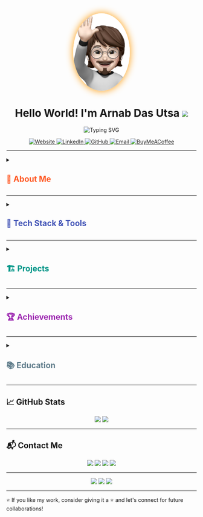 <!-- Profile Image -->
<p align="center">
  <img id="profile-pic" src="https://github.com/iUtsa/Project-1-Stats/blob/main/Stats-Library/Results/8EFD2ECE-1977-493A-97C3-2B6B9EB6B6DD.png?raw=true" width="150" height="auto" style="border-radius: 50%; box-shadow: 0 0 20px #ff9800; transition: transform 0.3s ease-in-out;" onmouseover="this.style.transform='scale(1.1)'" onmouseout="this.style.transform='scale(1)'">
</p>

<h1 align="center">
  Hello World! I'm Arnab Das Utsa 
  <img src="https://github.com/TheDudeThatCode/TheDudeThatCode/blob/master/Assets/Hi.gif" height="30px" />
</h1>

<!-- Typing Effect -->
<p align="center">
  <img src="https://readme-typing-svg.herokuapp.com?font=Fira+Code&duration=3500&pause=500&center=true&width=500&lines=CS+Student+at+Stockton+University;AI+%26+ML+Enthusiast;Full-Stack+Developer;Musician+%7C+Photographer+%7C+Traveler;Open+Source+%7C+Research+%7C+Hackathon+Lover" alt="Typing SVG"/>
</p>

<!-- Social Buttons -->
<p align="center">
  <a href="https://iutsa.vercel.app" target="_blank">
    <img src="https://img.shields.io/badge/Website-iUtsa-blue?style=for-the-badge&logo=Google-Chrome&logoColor=white" alt="Website" style="transition: transform 0.3s;" onmouseover="this.style.transform='scale(1.1)'" onmouseout="this.style.transform='scale(1)'">
  </a>
  <a href="https://www.linkedin.com/in/arnab-das-utsa-0b57a81a4/" target="_blank">
    <img src="https://img.shields.io/badge/LinkedIn-Connect-blue?style=for-the-badge&logo=linkedin&logoColor=white" alt="LinkedIn" style="transition: transform 0.3s;" onmouseover="this.style.transform='scale(1.1)'" onmouseout="this.style.transform='scale(1)'">
  </a>
  <a href="https://github.com/iUtsa" target="_blank">
    <img src="https://img.shields.io/badge/GitHub-Follow-black?style=for-the-badge&logo=github" alt="GitHub" style="transition: transform 0.3s;" onmouseover="this.style.transform='scale(1.1)'" onmouseout="this.style.transform='scale(1)'">
  </a>
  <a href="mailto:utsaa@go.stockton.edu">
    <img src="https://img.shields.io/badge/Email-utsaa@go.stockton.edu-red?style=for-the-badge&logo=gmail&logoColor=white" alt="Email" style="transition: transform 0.3s;" onmouseover="this.style.transform='scale(1.1)'" onmouseout="this.style.transform='scale(1)'">
  </a>
  <a href="https://buymeacoffee.com/iutsa" target="_blank">
    <img src="https://img.shields.io/badge/BuyMeACoffee-Fuel_My_Coding-orange?style=for-the-badge&logo=buy-me-a-coffee" alt="BuyMeACoffee" style="transition: transform 0.3s;" onmouseover="this.style.transform='scale(1.1)'" onmouseout="this.style.transform='scale(1)'">
  </a>
</p>

<hr style="border: 1px solid #ccc;">

<details>
  <summary><h2 style="cursor: pointer; color: #FF5722;">🧠 About Me</h2></summary>
  <p>
    I am a passionate <strong>Computer Science student</strong> at <strong>Stockton University</strong> exploring the worlds of <strong>software development, machine learning</strong>, and <strong>creative innovation</strong>. I love building apps that solve real problems, contribute to communities, and express creativity.
  </p>
  <ul>
    <li>🏆 Hack Harvard Winner (Best API Integration)</li>
    <li>🧠 Researcher at HEART Lab (AI + SNOMED CT)</li>
    <li>🧑‍🏫 Student Tutor, Peer Mentor, and Tech Assistant</li>
    <li>🎨 I enjoy photography, traveling, and music in my downtime</li>
  </ul>
</details>

<hr>

<details>
  <summary><h2 style="cursor: pointer; color: #3F51B5;">🚀 Tech Stack & Tools</h2></summary>
  <p>
    <img src="https://skillicons.dev/icons?i=java,python,cpp,js,html,css,sql,react,flask,spring,git,github,mongodb,firebase" />
  </p>
</details>

<hr>

<details>
  <summary><h2 style="cursor: pointer; color: #009688;">🏗 Projects</h2></summary>

| Name | Description | Tech Stack |
|------|-------------|------------|
| 🎯 [EdithGPT](https://devpost.com/software/edith-brshpa) | AI-powered calendar & assistant | JS, TypeScript, Python |
| 💅 [StorePro](https://github.com/iUtsa/SalonManagerPro_fullstack) | Scheduling app for salons | Flask, JS, MySQL |
| 🧠 [Dementia Dictionary](https://github.com/iUtsa/dementia-terminology-dictionary) | Terminology guide for dementia care | HTML, CSS, JS |

</details>

<hr>

<details>
  <summary><h2 style="cursor: pointer; color: #9C27B0;">🏆 Achievements</h2></summary>
  <ul>
    <li>🥇 <strong>Hack Harvard 2023</strong> – Best API Integration</li>
    <li>🏅 <strong>Trackthon 2020</strong> – Top 10 Finalist</li>
    <li>🥈 <strong>NHSPC 2017</strong> – Top 20 Nationwide (Bangladesh)</li>
  </ul>
</details>

<hr>

<details>
  <summary><h2 style="cursor: pointer; color: #607D8B;">📚 Education</h2></summary>
  <ul>
    <li>🎓 <strong>B.Sc. in Computer Science</strong><br>
    Stockton University, Galloway, NJ<br>
    <em>(Sept 2022 – Dec 2025 Expected)</em></li>
  </ul>
</details>

<hr>

## 📈 GitHub Stats

<p align="center">
  <img src="https://github-readme-stats.vercel.app/api?username=iUtsa&show_icons=true&theme=radical" width="48%">
  <img src="https://github-readme-stats.vercel.app/api/top-langs/?username=iUtsa&layout=compact&theme=radical" width="40%">
</p>

<hr>

## 📬 Contact Me

<p align="center">
  <a href="mailto:utsaa@go.stockton.edu"><img src="https://img.icons8.com/color/48/gmail--v1.png" width="40" /></a>
  <a href="https://www.linkedin.com/in/arnab-das-utsa-0b57a81a4/"><img src="https://img.icons8.com/color/48/linkedin.png" width="40" /></a>
  <a href="https://iutsa.vercel.app"><img src="https://img.icons8.com/ios-filled/50/domain.png" width="40" /></a>
  <a href="https://buymeacoffee.com/iutsa"><img src="https://img.icons8.com/external-tal-revivo-color-tal-revivo/48/external-buy-me-a-coffee-a-platform-for-creators-to-accept-supporting-membership-subscriptions-logo-color-tal-revivo.png" width="40" /></a>
</p>

<hr>

<p align="center">
  <img src="https://img.shields.io/badge/Open%20Source-Contributor-green?style=for-the-badge&logo=github" />
  <img src="https://img.shields.io/badge/Problem%20Solver-Active-blue?style=for-the-badge&logo=codewars" />
  <img src="https://img.shields.io/badge/Musician-Hobbyist-orange?style=for-the-badge&logo=spotify" />
</p>

---

⭐ If you like my work, consider giving it a ⭐ and let's connect for future collaborations!
